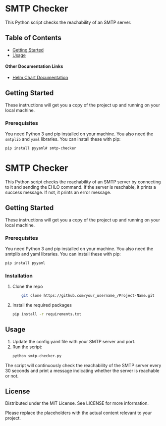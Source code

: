 # SMTP Checker

This Python script checks the reachability of an SMTP server.

## Table of Contents

- [Getting Started](#getting-started)
- [Usage](#usage)

#### Other Documentation Links
- [Helm Chart Documentation](./chart/README.md)

## Getting Started

These instructions will get you a copy of the project up and running on your local machine.

### Prerequisites

You need Python 3 and pip installed on your machine. You also need the `smtplib` and `yaml` libraries. You can install these with pip:

```bash
pip install pyyaml# smtp-checker
```
# SMTP Checker

This Python script checks the reachability of an SMTP server by connecting to it and sending the EHLO command. If the server is reachable, it prints a success message. If not, it prints an error message.

## Getting Started

These instructions will get you a copy of the project up and running on your local machine.

### Prerequisites

You need Python 3 and pip installed on your machine. You also need the smtplib and yaml libraries. You can install these with pip:

```bash
pip install pyyaml
```

### Installation

1. Clone the repo
    ```bash
        git clone https://github.com/your_username_/Project-Name.git
    ```
2. Install the required packages
    ```bash
    pip install -r requirements.txt
    ```   

## Usage

1. Update the config.yaml file with your SMTP server and port.
2. Run the script:
    ```bash
    python smtp-checker.py
    ```
The script will continuously check the reachability of the SMTP server every 30 seconds and print a message indicating whether the server is reachable or not.

## License

Distributed under the MIT License. See LICENSE for more information.

Please replace the placeholders with the actual content relevant to your project.
